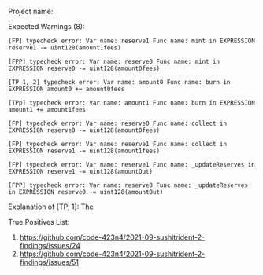 Project name: 

Expected Warnings (8):

```
[FP] typecheck error: Var name: reserve1 Func name: mint in EXPRESSION reserve1 -= uint128(amount1fees)

[FPP] typecheck error: Var name: reserve0 Func name: mint in EXPRESSION reserve0 -= uint128(amount0fees)

[TP 1, 2] typecheck error: Var name: amount0 Func name: burn in EXPRESSION amount0 += amount0fees

[TPp] typecheck error: Var name: amount1 Func name: burn in EXPRESSION amount1 += amount1fees

[FP] typecheck error: Var name: reserve0 Func name: collect in EXPRESSION reserve0 -= uint128(amount0fees)

[FP] typecheck error: Var name: reserve1 Func name: collect in EXPRESSION reserve1 -= uint128(amount1fees)

[FP] typecheck error: Var name: reserve1 Func name: _updateReserves in EXPRESSION reserve1 -= uint128(amountOut)

[FPP] typecheck error: Var name: reserve0 Func name: _updateReserves in EXPRESSION reserve0 -= uint128(amountOut)
```

Explanation of [TP, 1]: The

True Positives List:
1) https://github.com/code-423n4/2021-09-sushitrident-2-findings/issues/24
2) https://github.com/code-423n4/2021-09-sushitrident-2-findings/issues/51

